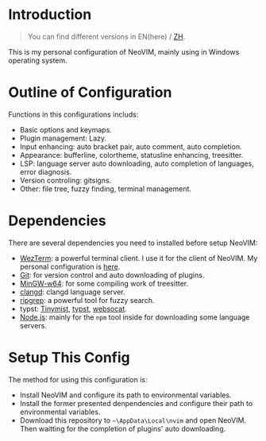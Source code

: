 # Introduction

> You can find different versions in EN(here) / [ZH](./README-ZH.md).

This is my personal configuration of NeoVIM, mainly using in Windows operating system.

# Outline of Configuration

Functions in this configurations includs:
- Basic options and keymaps.
- Plugin management: Lazy.
- Input enhancing: auto bracket pair, auto comment, auto completion.
- Appearance: bufferline, colortheme, statusline enhancing, treesitter.
- LSP: language server auto downloading, auto completion of languages, error diagnosis.
- Version controling: gitsigns.
- Other: file tree, fuzzy finding, terminal management.

# Dependencies

There are several dependencies you need to installed before setup NeoVIM:
- [WezTerm](https://github.com/wez/wezterm): a powerful terminal client. I use it for the client of NeoVIM. My personal configuration is [here](./other_configs/.wezterm.lua).
- [Git](https://git-scm.com/downloads): for version control and auto downloading of plugins.
- [MinGW-w64](https://www.mingw-w64.org/downloads/): for some compiling work of treesitter.
- [clangd](https://github.com/clangd/clangd): clangd language server.
- [ripgrep](https://github.com/BurntSushi/ripgrep): a powerful tool for fuzzy search.
- typst: [Tinymist](https://github.com/Myriad-Dreamin/tinymist), [typst](https://github.com/typst/typst), [websocat](https://github.com/vi/websocat).
- [Node.js](https://nodejs.org/en): mainly for the `npm` tool inside for downloading some language servers.

# Setup This Config

The method for using this configuration is:
- Install NeoVIM and configure its path to environmental variables.
- Install the former presented denpendencies and configure their path to environmental variables.
- Download this repository to `~\AppData\Local\nvim` and open NeoVIM. Then waitting for the completion of plugins' auto downloading.
